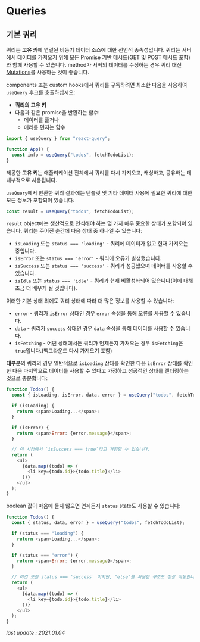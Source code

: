 # Queries

## 기본 쿼리

쿼리는 **고유 키**에 연결된 비동기 데이터 소스에 대한 선언적 종속성입니다. 쿼리는 서버에서 데이터를 가져오기 위해 모든 Promise 기반 메서드(GET 및 POST 메서드 포함)와 함께 사용할 수 있습니다. method가 서버의 데이터를 수정하는 경우 쿼리 대신 [Mutations](https://github.com/qudwnbj/qudwnbj-translation-docs-md/blob/master/React%20Query/Guides%20%26%20Concepts/mutations.md)를 사용하는 것이 좋습니다.

components 또는 custom hooks에서 쿼리를 구독하려면 최소한 다음을 사용하여 `useQuery` 후크를 호출하십시오:

- **쿼리의 고유 키**
- 다음과 같은 promise을 반환하는 함수:
  - 데이터를 풀거나
  - 에러를 던지는 함수

```js
import { useQuery } from "react-query";

function App() {
  const info = useQuery("todos", fetchTodoList);
}
```

제공한 **고유 키**는 애플리케이션 전체에서 쿼리를 다시 가져오고, 캐싱하고, 공유하는 데 내부적으로 사용됩니다.

`useQuery`에서 반환한 쿼리 결과에는 템플릿 및 기타 데이터 사용에 필요한 쿼리에 대한 모든 정보가 포함되어 있습니다:

```js
const result = useQuery("todos", fetchTodoList);
```

`result` object에는 생산적으로 인식해야 하는 몇 가지 매우 중요한 상태가 포함되어 있습니다. 쿼리는 주어진 순간에 다음 상태 중 하나일 수 있습니다:

- `isLoading` 또는 `status === 'loading'` - 쿼리에 데이터가 없고 현재 가져오는 중입니다.
- `isError` 또는 `status === 'error'` - 쿼리에 오류가 발생했습니다.
- `isSuccess` 또는 `status === 'success'` - 쿼리가 성공했으며 데이터를 사용할 수 있습니다.
- `isIdle` 또는 `status === 'idle'` - 쿼리가 현재 비활성화되어 있습니다(이에 대해 조금 더 배우게 될 것입니다).

이러한 기본 상태 외에도 쿼리 상태에 따라 더 많은 정보를 사용할 수 있습니다:

- `error` - 쿼리가 `isError` 상태인 경우 `error` 속성을 통해 오류를 사용할 수 있습니다.
- `data` - 쿼리가 `success` 상태인 경우 `data` 속성을 통해 데이터를 사용할 수 있습니다.
- `isFetching` - 어떤 상태에서든 쿼리가 언제든지 가져오는 경우 `isFetching`은 `true`입니다.(백그라운드 다시 가져오기 포함)

**대부분**의 쿼리의 경우 일반적으로 `isLoading` 상태를 확인한 다음 `isError` 상태를 확인한 다음 마지막으로 데이터를 사용할 수 있다고 가정하고 성공적인 상태를 렌더링하는 것으로 충분합니다:

```js
function Todos() {
  const { isLoading, isError, data, error } = useQuery("todos", fetchTodoList);

  if (isLoading) {
    return <span>Loading...</span>;
  }

  if (isError) {
    return <span>Error: {error.message}</span>;
  }

  // 이 시점에서 `isSuccess === true`라고 가정할 수 있습니다.
  return (
    <ul>
      {data.map((todo) => (
        <li key={todo.id}>{todo.title}</li>
      ))}
    </ul>
  );
}
```

boolean 값이 마음에 들지 않으면 언제든지 `status` state도 사용할 수 있습니다:

```js
function Todos() {
  const { status, data, error } = useQuery("todos", fetchTodoList);

  if (status === "loading") {
    return <span>Loading...</span>;
  }

  if (status === "error") {
    return <span>Error: {error.message}</span>;
  }

  // 이것 또한 status === 'success' 이지만, "else"를 사용한 구조도 정상 작동합니다.
  return (
    <ul>
      {data.map((todo) => (
        <li key={todo.id}>{todo.title}</li>
      ))}
    </ul>
  );
}
```

_last update : 2021.01.04_
